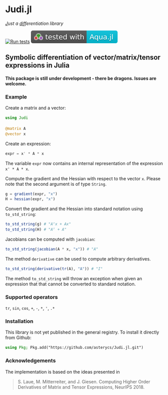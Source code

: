 # Judi.jl

_<ins>J</ins>ust a <ins>di</ins>fferentiation library_

[![Run tests](https://github.com/asterycs/Judi.jl/actions/workflows/CI.yml/badge.svg)](https://github.com/asterycs/Judi.jl/actions/workflows/CI.yml)
[![Aqua QA](https://raw.githubusercontent.com/JuliaTesting/Aqua.jl/master/badge.svg)](https://github.com/JuliaTesting/Aqua.jl)

## Symbolic differentiation of vector/matrix/tensor expressions in Julia

#### This package is still under development - there be dragons. Issues are welcome.

### Example

Create a matrix and a vector:

```julia
using Judi

@matrix A
@vector x
```
Create an expression:
```julia
expr = x' * A * x
```
The variable `expr` now contains an internal representation of the expression `x' * A * x`.

Compute the gradient and the Hessian with respect to the vector `x`. Please note that the second argument is of type `String`.
```julia
g = gradient(expr, "x")
H = hessian(expr, "x")
```
Convert the gradient and the Hessian into standard notation using `to_std_string`:
```julia
to_std_string(g) # "Aᵀx + Ax"
to_std_string(H) # "Aᵀ + A"
```

Jacobians can be computed with `jacobian`:

```julia
to_std_string(jacobian(A * x, "x")) # "A"
```

The method `derivative` can be used to compute arbitrary derivatives.

```julia
to_std_string(derivative(tr(A), "A")) # "I"
```
The method `to_std_string` will throw an exception when given an expression that that cannot be converted to
standard notation.

### Supported operators

`tr`, `sin`, `cos`, `+`, `-`, `*`, `'`, `.*`

### Installation

This library is not yet published in the general registry. To install it directly from Github:

```julia
using Pkg; Pkg.add("https://github.com/asterycs/Judi.jl.git")
```

### Acknowledgements

The implementation is based on the ideas presented in

> S. Laue, M. Mitterreiter, and J. Giesen.
> Computing Higher Order Derivatives of Matrix and Tensor Expressions, NeurIPS 2018.
